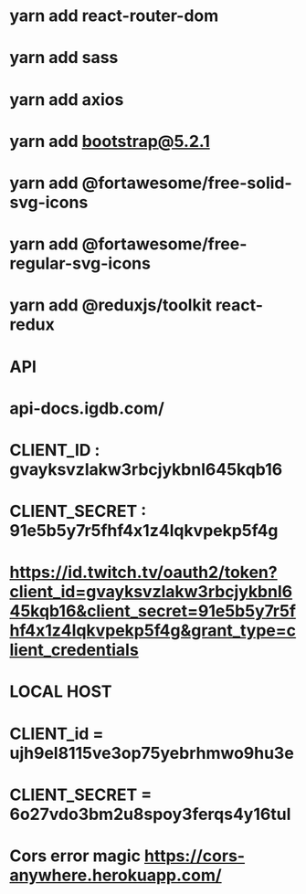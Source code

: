 #   yarn add react-router-dom
#   yarn add sass
#   yarn add axios
#   yarn add bootstrap@5.2.1
#   yarn add @fortawesome/free-solid-svg-icons
#   yarn add @fortawesome/free-regular-svg-icons
#   yarn add @reduxjs/toolkit react-redux

#   API
#   api-docs.igdb.com/
#   CLIENT_ID : gvayksvzlakw3rbcjykbnl645kqb16
#   CLIENT_SECRET : 91e5b5y7r5fhf4x1z4lqkvpekp5f4g
#   https://id.twitch.tv/oauth2/token?client_id=gvayksvzlakw3rbcjykbnl645kqb16&client_secret=91e5b5y7r5fhf4x1z4lqkvpekp5f4g&grant_type=client_credentials


#   LOCAL HOST
#   CLIENT_id = ujh9el8115ve3op75yebrhmwo9hu3e
#   CLIENT_SECRET = 6o27vdo3bm2u8spoy3ferqs4y16tul

#   Cors error magic https://cors-anywhere.herokuapp.com/